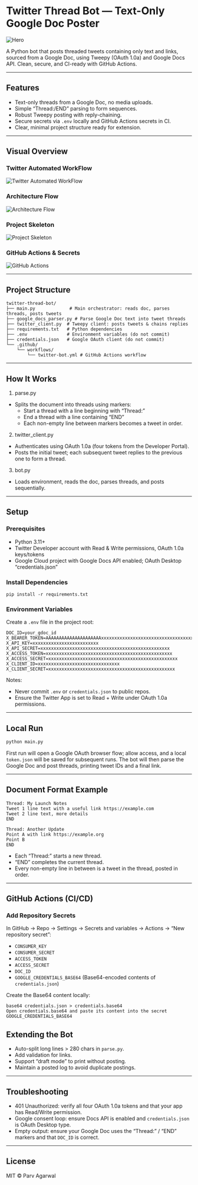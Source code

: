# Twitter Thread Bot — Text-Only Google Doc Poster

![Hero](readme_images/1.png)

A Python bot that posts threaded tweets containing only text and links, sourced from a Google Doc, using Tweepy (OAuth 1.0a) and Google Docs API. Clean, secure, and CI-ready with GitHub Actions.

---

## Features

- Text-only threads from a Google Doc, no media uploads.  
- Simple “Thread:/END” parsing to form sequences.  
- Robust Tweepy posting with reply-chaining.  
- Secure secrets via `.env` locally and GitHub Actions secrets in CI.  
- Clear, minimal project structure ready for extension.

---

## Visual Overview
### Twitter Automated WorkFlow
![Twitter Automated WorkFlow](readme_images/5.png)

### Architecture Flow
![Architecture Flow](readme_images/2.png)

### Project Skeleton
![Project Skeleton](readme_images/3.png)

### GitHub Actions & Secrets
![GitHub Actions](readme_images/4.png)

---

## Project Structure
```
twitter-thread-bot/
├── main.py             # Main orchestrator: reads doc, parses threads, posts tweets
├── google_docs_parser.py # Parse Google Doc text into tweet threads
├── twitter_client.py  # Tweepy client: posts tweets & chains replies
├── requirements.txt   # Python dependencies
├── .env               # Environment variables (do not commit)
├── credentials.json   # Google OAuth client (do not commit)
└── .github/
    └── workflows/
        └── twitter-bot.yml # GitHub Actions workflow
```

---

## How It Works

1) parse.py  
- Splits the document into threads using markers:  
  - Start a thread with a line beginning with “Thread:”  
  - End a thread with a line containing “END”  
  - Each non-empty line between markers becomes a tweet in order.

2) twitter_client.py  
- Authenticates using OAuth 1.0a (four tokens from the Developer Portal).  
- Posts the initial tweet; each subsequent tweet replies to the previous one to form a thread.

3) bot.py  
- Loads environment, reads the doc, parses threads, and posts sequentially.

---

## Setup

### Prerequisites

- Python 3.11+  
- Twitter Developer account with Read & Write permissions, OAuth 1.0a keys/tokens  
- Google Cloud project with Google Docs API enabled; OAuth Desktop “credentials.json”

### Install Dependencies
```pip install -r requirements.txt```

### Environment Variables

Create a `.env` file in the project root:

```
DOC_ID=your_gdoc_id
X_BEARER_TOKEN=AAAAAAAAAAAAAAAAAAAAAxxxxxxxxxxxxxxxxxxxxxxxxxxxxxxxxxxxxxxxxxxxxxxxxxxxxxxxxxxxxxxxxxxxxxxxxxxxxxxxxxxxxxxxxx
X_API_KEY=xxxxxxxxxxxxxxxxxxxxxxxxx
X_API_SECRET=xxxxxxxxxxxxxxxxxxxxxxxxxxxxxxxxxxxxxxxxxxxxxxxxx
X_ACCESS_TOKEN=xxxxxxxxxxxxxxxxxxxxxxxxxxxxxxxxxxxxxxxxxxxxxxxx
X_ACCESS_SECRET=xxxxxxxxxxxxxxxxxxxxxxxxxxxxxxxxxxxxxxxxxxxxxxxxx
X_CLIENT_ID=xxxxxxxxxxxxxxxxxxxxxxxxxxxxxxx
X_CLIENT_SECRET=xxxxxxxxxxxxxxxxxxxxxxxxxxxxxxxxxxxxxxxxxxxxxxxx
```

Notes:
- Never commit `.env` or `credentials.json` to public repos.
- Ensure the Twitter App is set to Read + Write under OAuth 1.0a permissions.

---

## Local Run
```python
python main.py
```

First run will open a Google OAuth browser flow; allow access, and a local `token.json` will be saved for subsequent runs. The bot will then parse the Google Doc and post threads, printing tweet IDs and a final link.

---

## Document Format Example

```
Thread: My Launch Notes
Tweet 1 line text with a useful link https://example.com
Tweet 2 line text, more details
END

Thread: Another Update
Point A with link https://example.org
Point B
END
```

- Each “Thread:” starts a new thread.
- “END” completes the current thread.
- Every non-empty line in between is a tweet in the thread, posted in order.

---

## GitHub Actions (CI/CD)

### Add Repository Secrets

In GitHub → Repo → Settings → Secrets and variables → Actions → “New repository secret”:

- `CONSUMER_KEY`  
- `CONSUMER_SECRET`  
- `ACCESS_TOKEN`  
- `ACCESS_SECRET`  
- `DOC_ID`  
- `GOOGLE_CREDENTIALS_BASE64` (Base64-encoded contents of `credentials.json`)

Create the Base64 content locally:

```
base64 credentials.json > credentials.base64
Open credentials.base64 and paste its content into the secret GOOGLE_CREDENTIALS_BASE64
```

## Extending the Bot

- Auto-split long lines > 280 chars in `parse.py`.  
- Add validation for links.  
- Support “draft mode” to print without posting.  
- Maintain a posted log to avoid duplicate postings.

---

## Troubleshooting

- 401 Unauthorized: verify all four OAuth 1.0a tokens and that your app has Read/Write permission.  
- Google consent loop: ensure Docs API is enabled and `credentials.json` is OAuth Desktop type.  
- Empty output: ensure your Google Doc uses the “Thread:” / “END” markers and that `DOC_ID` is correct.

---

## License

MIT © Parv Agarwal

